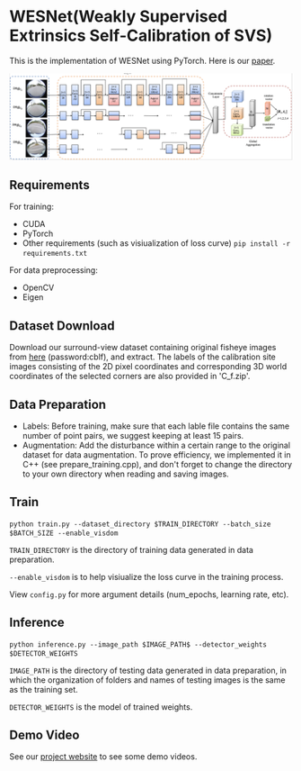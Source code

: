 # WESNet(Weakly Supervised Extrinsics Self-Calibration of SVS)

This is the implementation of WESNet using PyTorch. Here is our [paper](https://ieeexplore.ieee.org/document/9693241).

![Network Architecture](WESNet.png)

## Requirements

For training:
* CUDA
* PyTorch
* Other requirements (such as visiualization of loss curve)
    `pip install -r requirements.txt`

For data preprocessing:
* OpenCV
* Eigen
    
## Dataset Download

 Download our surround-view dataset containing original fisheye images from [here](https://pan.baidu.com/s/1BxdyM30Nysq7NABBML_Kgg#list/path=%2F) (password:cblf), and extract. The labels of the calibration site images consisting of the 2D pixel coordinates and corresponding 3D world coordinates of the selected corners are also provided in 'C_f.zip'.

## Data Preparation
* Labels: Before training, make sure that each lable file contains the same number of point pairs, we suggest keeping at least 15 pairs.
* Augmentation: Add the disturbance within a certain range to the original dataset for data augmentation. To prove efficiency, we implemented it in C++ (see prepare_training.cpp), and don't forget to change the directory to your own directory when reading and saving images.

## Train

```(shell)
python train.py --dataset_directory $TRAIN_DIRECTORY --batch_size $BATCH_SIZE --enable_visdom
```

`TRAIN_DIRECTORY` is the directory of training data generated in data preparation.  

`--enable_visdom` is to help visiualize the loss curve in the training process.

View `config.py` for more argument details (num_epochs, learning rate, etc).

## Inference

```(shell)
python inference.py --image_path $IMAGE_PATH$ --detector_weights $DETECTOR_WEIGHTS
```
`IMAGE_PATH` is the directory of testing data generated in data preparation, in which the organization of folders and names of testing images is the same as the training set.

`DETECTOR_WEIGHTS` is the model of trained weights.

## Demo Video
See our [project website](https://cslinzhang.github.io/WESNet/WESNet.html) to see some demo videos.

